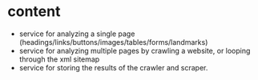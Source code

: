 # content

- service for analyzing a single page (headings/links/buttons/images/tables/forms/landmarks)
- service for analyzing multiple pages by crawling a website, or looping through the xml sitemap
- service for storing the results of the crawler and scraper.

